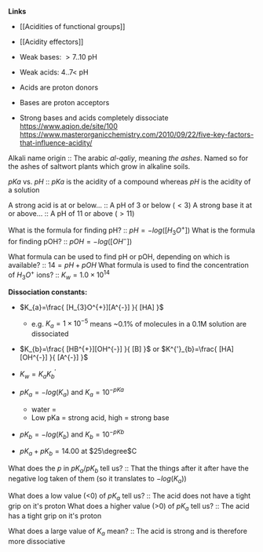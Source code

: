 **Links**
- [[Acidities of functional groups]] 
- [[Acidity effectors]] 

- Weak bases: $>7..10$ pH
- Weak acids: $4..7<$ pH

- Acids are proton donors
- Bases are proton acceptors

- Strong bases and acids completely dissociate
https://www.aqion.de/site/100
https://www.masterorganicchemistry.com/2010/09/22/five-key-factors-that-influence-acidity/

Alkali name origin :: The arabic *al-qaliy*, meaning *the ashes*. Named so for the ashes of saltwort plants which grow in alkaline soils.

$pKa$ vs. $pH$ :: $pKa$ is the acidity of a compound whereas $pH$ is the acidity of a solution

A strong acid is at or below... :: A pH of 3 or below ($<3$)
A strong base it at or above... :: A pH of 11 or above ($>11$)

What is the formula for finding pH? :: $pH=-log([H_{3}O^{+}])$
What is the formula for finding pOH? :: $pOH=-log([OH^{-}])$

What formula can be used to find pH or pOH, depending on which is available? :: $14 = pH + pOH$
What formula is used to find the concentration of $H_{3}O^{+}$ ions? :: $K_{w}= 1.0 \times 10^{14}$


**Dissociation constants:**
- $K_{a}=\frac{ [H_{3}O^{+}][A^{-}] }{ [HA] }$
	- e.g. $K_{a} = 1\times10^{-5}$ means ~0.1% of molecules in a 0.1M solution are dissociated
- $K_{b}=\frac{ [HB^{+}][OH^{-}] }{ [B] }$ or $K^{'}_{b}=\frac{ [HA][OH^{-}] }{ [A^{-}] }$
- $K_{w} = K_{a}K_{b}^{'}$

- $pK_{a} = -log(K_{a})$ and $K_{a}=10^{-pKa}$
	- water = 
	- Low pKa = strong acid, high = strong base
- $pK_{b} = -log(K_{b})$ and $K_{b}=10^{-pKb}$
- $pK_{a} + pK_{b} = 14.00$ at $25\degree$C

What does the $p$ in $pK_{a}/pK_{b}$ tell us? :: That the things after it after have the negative log taken of them (so it translates to $-log(K_{a})$)

What does a low value (<0) of $pK_{a}$ tell us? :: The acid does not have a tight grip on it's proton
What does a higher value (>0) of $pK_{a}$ tell us? :: The acid has a tight grip on it's proton

What does a large value of $K_{a}$ mean? :: The acid is strong and is therefore more dissociative

